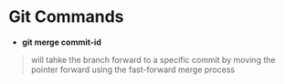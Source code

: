 # Git Commands

- **git merge commit-id**
> will tahke the branch forward to a specific commit by moving the pointer forward using the fast-forward merge process